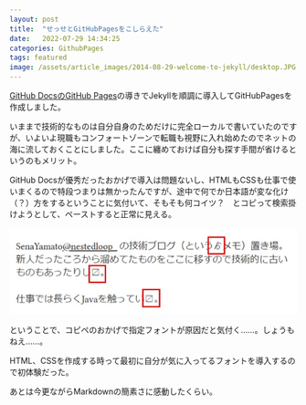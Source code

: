 ```yaml
---
layout: post
title:  "せっせとGitHubPagesをこしらえた"
date:   2022-07-29 14:34:25
categories: GithubPages
tags: featured
image: /assets/article_images/2014-08-29-welcome-to-jekyll/desktop.JPG
---
```

[GitHub DocsのGitHub Pages](https://docs.github.com/ja/pages)の導きでJekyllを順調に導入してGitHubPagesを作成しました。

いままで技術的なものは自分自身のためだけに完全ローカルで書いていたのですが、いよいよ現職もコンフォートゾーンで転職も視野に入れ始めたのでネットの海に流しておくことにしました。ここに纏めておけば自分も探す手間が省けるというのもメリット。

GitHub Docsが優秀だったおかげで導入は問題ないし、HTMLもCSSも仕事で使いまくるので特段つまりは無かったんですが、途中で何でか日本語が変な化け（？）方をするということに気付いて、そもそも何コイツ？　とコピって検索掛けようとして、ペーストすると正常に見える。

![2022-07-29-img_mojibake](/assets/article_images/2022-07-29-img_mojibake.jpg)

ということで、コピペのおかげで指定フォントが原因だと気付く……。しょうもねえ……。

HTML、CSSを作成する時って最初に自分が気に入ってるフォントを導入するので初体験だった。

あとは今更ながらMarkdownの簡素さに感動したくらい。
